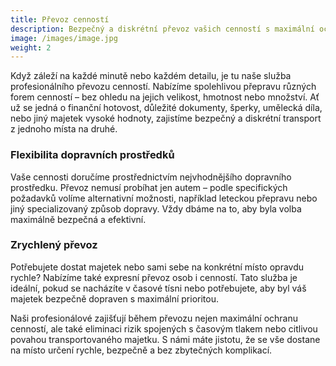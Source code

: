 ```yaml
---
title: Převoz cenností
description: Bezpečný a diskrétní převoz vašich cenností s maximální ochranou.
image: /images/image.jpg
weight: 2
---
```


Když záleží na každé minutě nebo každém detailu, je tu naše služba profesionálního převozu cenností. Nabízíme spolehlivou přepravu různých forem cenností – bez ohledu na jejich velikost, hmotnost nebo množství. Ať už se jedná o finanční hotovost, důležité dokumenty, šperky, umělecká díla, nebo jiný majetek vysoké hodnoty, zajistíme bezpečný a diskrétní transport z jednoho místa na druhé.

### Flexibilita dopravních prostředků

Vaše cennosti doručíme prostřednictvím nejvhodnějšího dopravního prostředku. Převoz nemusí probíhat jen autem – podle specifických požadavků volíme alternativní možnosti, například leteckou přepravu nebo jiný specializovaný způsob dopravy. Vždy dbáme na to, aby byla volba maximálně bezpečná a efektivní.

### Zrychlený převoz

Potřebujete dostat majetek nebo sami sebe na konkrétní místo opravdu rychle? Nabízíme také expresní převoz osob i cenností. Tato služba je ideální, pokud se nacházíte v časové tísni nebo potřebujete, aby byl váš majetek bezpečně dopraven s maximální prioritou.

Naši profesionálové zajišťují během převozu nejen maximální ochranu cenností, ale také eliminaci rizik spojených s časovým tlakem nebo citlivou povahou transportovaného majetku. S námi máte jistotu, že se vše dostane na místo určení rychle, bezpečně a bez zbytečných komplikací.
